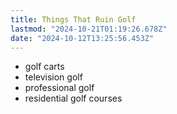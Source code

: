 ```yaml
---
title: Things That Ruin Golf
lastmod: "2024-10-21T01:19:26.678Z"
date: "2024-10-12T13:25:56.453Z"
---
```


- golf carts
- television golf
- professional golf
- residential golf courses
